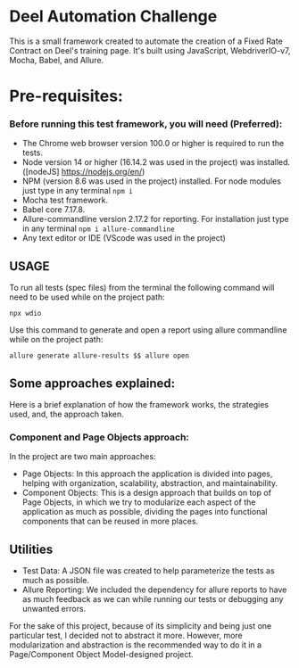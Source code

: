 # Deel Automation Challenge
 This is a small framework created to automate the creation of a Fixed Rate Contract on Deel's training page. It's built using JavaScript, WebdriverIO-v7, Mocha, Babel, and Allure.

# Pre-requisites:
### Before running this test framework, you will need (Preferred):
* The Chrome web browser version 100.0 or higher is required to run the tests.
* Node version 14 or higher (16.14.2 was used in the project) was installed. ([nodeJS] https://nodejs.org/en/)
* NPM (version 8.6 was used in the project) installed. For node modules just type in any terminal ``` npm i ```
* Mocha test framework.
* Babel core 7.17.8.
* Allure-commandline version 2.17.2 for reporting. For installation just type in any terminal ``` npm i allure-commandline ```
* Any text editor or IDE (VScode was used in the project)


## USAGE

To run all tests (spec files) from the terminal the following command will need to be used while on the project path:
```
npx wdio
```

Use this command to generate and open a report using allure commandline while on the project path:
```
allure generate allure-results $$ allure open
```

## Some approaches explained:

Here is a brief explanation of how the framework works, the strategies used, and, the approach taken.

### Component and Page Objects approach:
In the project are two main approaches:
* Page Objects: In this approach the application is divided into pages, helping with organization, scalability, abstraction, and maintainability.
* Component Objects: This is a design approach that builds on top of Page Objects, in which we try to modularize each aspect of the application as much as possible, dividing the pages into functional components that can be reused in more places.

## Utilities
* Test Data: A JSON file was created to help parameterize the tests as much as possible.
* Allure Reporting: We included the dependency for allure reports to have as much feedback as we can while running our tests or debugging any unwanted errors.

For the sake of this project, because of its simplicity and being just one particular test, I decided not to abstract it more. However, more modularization and abstraction is the recommended way to do it in a Page/Component Object Model-designed project.
